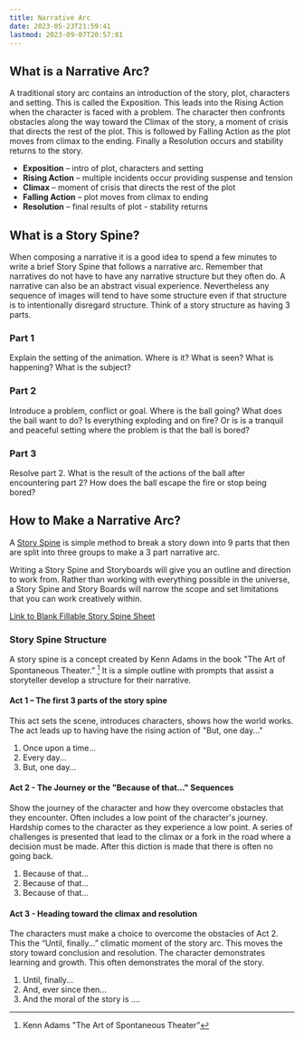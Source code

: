```yaml
---
title: Narrative Arc
date: 2023-05-23T21:59:41
lastmod: 2023-09-07T20:57:01
---
```


## What is a Narrative Arc?

A traditional story arc contains an introduction of the story, plot, characters and setting. This is called the Exposition. This leads into the Rising Action when the character is faced with a problem. The character then confronts obstacles along the way toward the Climax of the story, a moment of crisis that directs the rest of the plot. This is followed by Falling Action as the plot moves from climax to the ending. Finally a Resolution occurs and stability returns to the story.

- **Exposition** – intro of plot, characters and setting
- **Rising Action** – multiple incidents occur providing suspense and tension
- **Climax** – moment of crisis that directs the rest of the plot
- **Falling Action** – plot moves from climax to ending
- **Resolution** – final results of plot - stability returns

## What is a Story Spine?

When composing a narrative it is a good idea to spend a few minutes to write a brief Story Spine that follows a narrative arc. Remember that narratives do not have to have any narrative structure but they often do. A narrative can also be an abstract visual experience. Nevertheless any sequence of images will tend to have some structure even if that structure is to intentionally disregard structure. Think of a story structure as having 3 parts.

### Part 1

Explain the setting of the animation. Where is it? What is seen? What is happening? What is the subject?

### Part 2

Introduce a problem, conflict or goal. Where is the ball going? What does the ball want to do? Is everything exploding and on fire? Or is is a tranquil and peaceful setting where the problem is that the ball is bored?

### Part 3

Resolve part 2. What is the result of the actions of the ball after encountering part 2? How does the ball escape the fire or stop being bored?

## How to Make a Narrative Arc?

A [Story Spine](story-spine.md) is simple method to break a story down into 9 parts that then are split into three groups to make a 3 part narrative arc.

Writing a Story Spine and Storyboards will give you an outline and direction to work from. Rather than working with everything possible in the universe, a Story Spine and Story Boards will narrow the scope and set limitations that you can work creatively within.

[Link to Blank Fillable Story Spine Sheet](attachments/story-spine-sheet.docx)

### Story Spine Structure

A story spine is a concept created by Kenn Adams in the book "The Art of Spontaneous Theater.” [^1] It is a simple outline with prompts that assist a storyteller develop a structure for their narrative.

#### **Act 1 – The first 3 parts of the story spine**

This act sets the scene, introduces characters, shows how the world works. The act leads up to having have the rising action of "But, one day..."

1.  Once upon a time...
2.  Every day...
3.  But, one day...

#### **Act 2 - The Journey or the "Because of that..." Sequences**

Show the journey of the character and how they overcome obstacles that they encounter. Often includes a low point of the character's journey. Hardship comes to the character as they experience a low point. A series of challenges is presented that lead to the climax or a fork in the road where a decision must be made. After this diction is made that there is often no going back.

1.  Because of that...
2.  Because of that...
3.  Because of that...

#### **Act 3 - Heading toward the climax and resolution**

The characters must make a choice to overcome the obstacles of Act 2\. This the “Until, finally…” climatic moment of the story arc. This moves the story toward conclusion and resolution. The character demonstrates learning and growth. This often demonstrates the moral of the story.

1.  Until, finally...
2.  And, ever since then...
3.  And the moral of the story is ....

[^1]: Kenn Adams "The Art of Spontaneous Theater”
